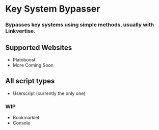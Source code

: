 # Key System Bypasser
### Bypasses key systems using simple methods, usually with Linkvertise.
## Supported Websites
- Platoboost
- More Coming Soon

## All script types
- Userscript (currently the only one)
### WIP
- Bookmarklet
- Console
